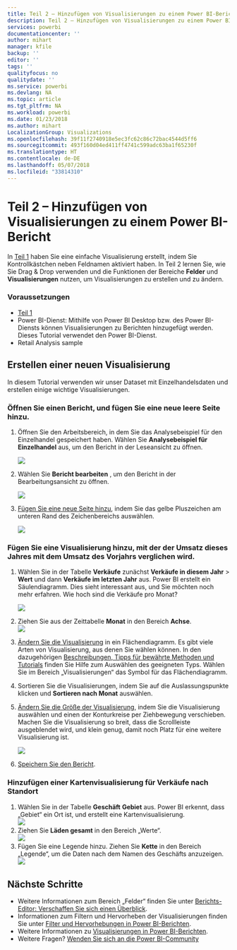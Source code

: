 ```yaml
---
title: Teil 2 – Hinzufügen von Visualisierungen zu einem Power BI-Bericht
description: Teil 2 – Hinzufügen von Visualisierungen zu einem Power BI-Bericht
services: powerbi
documentationcenter: ''
author: mihart
manager: kfile
backup: ''
editor: ''
tags: ''
qualityfocus: no
qualitydate: ''
ms.service: powerbi
ms.devlang: NA
ms.topic: article
ms.tgt_pltfrm: NA
ms.workload: powerbi
ms.date: 01/23/2018
ms.author: mihart
LocalizationGroup: Visualizations
ms.openlocfilehash: 39f11f2740918e5ec3fc62c86c72bac4544d5ff6
ms.sourcegitcommit: 493f160d04ed411ff4741c599adc63ba1f65230f
ms.translationtype: HT
ms.contentlocale: de-DE
ms.lasthandoff: 05/07/2018
ms.locfileid: "33814310"
---
```

# <a name="part-2-add-visualizations-to-a-power-bi-report"></a>Teil 2 – Hinzufügen von Visualisierungen zu einem Power BI-Bericht
In [Teil 1](power-bi-report-add-visualizations-ii.md) haben Sie eine einfache Visualisierung erstellt, indem Sie Kontrollkästchen neben Feldnamen aktiviert haben.  In Teil 2 lernen Sie, wie Sie Drag &amp; Drop verwenden und die Funktionen der Bereiche **Felder** und **Visualisierungen** nutzen, um Visualisierungen zu erstellen und zu ändern.

### <a name="prerequisites"></a>Voraussetzungen
- [Teil 1](power-bi-report-add-visualizations-ii.md)
- Power BI-Dienst: Mithilfe von Power BI Desktop bzw. des Power BI-Diensts können Visualisierungen zu Berichten hinzugefügt werden. Dieses Tutorial verwendet den Power BI-Dienst. 
- Retail Analysis sample

## <a name="create-a-new-visualization"></a>Erstellen einer neuen Visualisierung
In diesem Tutorial verwenden wir unser Dataset mit Einzelhandelsdaten und erstellen einige wichtige Visualisierungen.

### <a name="open-a-report-and-add-a-new-blank-page"></a>Öffnen Sie einen Bericht, und fügen Sie eine neue leere Seite hinzu.
1. Öffnen Sie den Arbeitsbereich, in dem Sie das Analysebeispiel für den Einzelhandel gespeichert haben. Wählen Sie **Analysebeispiel für Einzelhandel** aus, um den Bericht in der Leseansicht zu öffnen.
   
   ![](media/power-bi-report-add-visualizations-ii/power-bi-open-report.png)
2. Wählen Sie **Bericht bearbeiten** , um den Bericht in der Bearbeitungsansicht zu öffnen.
   
   ![](media/power-bi-report-add-visualizations-ii/editreport1.png)
3. [Fügen Sie eine neue Seite hinzu](power-bi-report-add-page.md), indem Sie das gelbe Pluszeichen am unteren Rand des Zeichenbereichs auswählen.
   
   ![](media/power-bi-report-add-visualizations-ii/pbi_addreportpage.png)

### <a name="add-a-visualization-that-looks-at-this-years-sales-compared-to-last-year"></a>Fügen Sie eine Visualisierung hinzu, mit der der Umsatz dieses Jahres mit dem Umsatz des Vorjahrs verglichen wird.
1. Wählen Sie in der Tabelle **Verkäufe** zunächst **Verkäufe in diesem Jahr** > **Wert** und dann **Verkäufe im letzten Jahr** aus. Power BI erstellt ein Säulendiagramm.  Dies sieht interessant aus, und Sie möchten noch mehr erfahren. Wie hoch sind die Verkäufe pro Monat?  
   
   ![](media/power-bi-report-add-visualizations-ii/pbi_part2_4bnew.png)
2. Ziehen Sie aus der Zeittabelle **Monat** in den Bereich **Achse**.  
   ![](media/power-bi-report-add-visualizations-ii/pbi_part2_5newnew.png)
3. [Ändern Sie die Visualisierung](power-bi-report-change-visualization-type.md) in ein Flächendiagramm.  Es gibt viele Arten von Visualisierung, aus denen Sie wählen können. In den dazugehörigen [Beschreibungen, Tipps für bewährte Methoden und Tutorials](power-bi-visualization-types-for-reports-and-q-and-a.md) finden Sie Hilfe zum Auswählen des geeigneten Typs. Wählen Sie im Bereich „Visualisierungen“ das Symbol für das Flächendiagramm.
4. Sortieren Sie die Visualisierungen, indem Sie auf die Auslassungspunkte klicken und **Sortieren nach Monat** auswählen.
5. [Ändern Sie die Größe der Visualisierung](power-bi-visualization-move-and-resize.md), indem Sie die Visualisierung auswählen und einen der Konturkreise per Ziehbewegung verschieben. Machen Sie die Visualisierung so breit, dass die Scrollleiste ausgeblendet wird, und klein genug, damit noch Platz für eine weitere Visualisierung ist.
   
   ![](media/power-bi-report-add-visualizations-ii/pbi_part2_7b.png)
6. [Speichern Sie den Bericht](service-report-save.md).

### <a name="add-a-map-visualization-that-looks-at-sales-by-location"></a>Hinzufügen einer Kartenvisualisierung für Verkäufe nach Standort
1. Wählen Sie in der Tabelle **Geschäft** **Gebiet** aus. Power BI erkennt, dass „Gebiet“ ein Ort ist, und erstellt eine Kartenvisualisierung.  
   ![](media/power-bi-report-add-visualizations-ii/pbi_part2_8newnew.png)
2. Ziehen Sie **Läden gesamt** in den Bereich „Werte“.  
   ![](media/power-bi-report-add-visualizations-ii/power-bi-add-visual-to-a-reportnew.png)
3. Fügen Sie eine Legende hinzu.  Ziehen Sie **Kette** in den Bereich „Legende“, um die Daten nach dem Namen des Geschäfts anzuzeigen.  
   ![](media/power-bi-report-add-visualizations-ii/power-bi-add-visual-to-a-report-3new.png)

## <a name="next-steps"></a>Nächste Schritte
* Weitere Informationen zum Bereich „Felder“ finden Sie unter [Berichts-Editor: Verschaffen Sie sich einen Überblick](service-the-report-editor-take-a-tour.md).   
* Informationen zum Filtern und Hervorheben der Visualisierungen finden Sie unter [Filter und Hervorhebungen in Power BI-Berichten](power-bi-reports-filters-and-highlighting.md).  
* Weitere Informationen zu [Visualisierungen in Power BI-Berichten](power-bi-report-visualizations.md).  
* Weitere Fragen? [Wenden Sie sich an die Power BI-Community](http://community.powerbi.com/)


